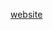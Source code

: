 [website](https://hywebu00.github.io/HyUI_v4/404.html ':include :type=iframe width=100% height=800px')
